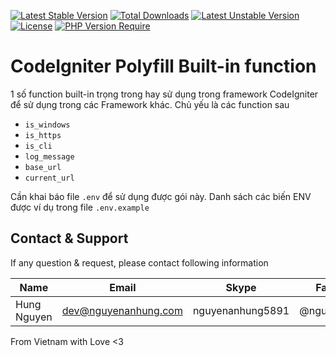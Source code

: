 [![Latest Stable Version](http://poser.pugx.org/nguyenanhung/polyfill-codeigniter-built-in/v)](https://packagist.org/packages/nguyenanhung/polyfill-codeigniter-built-in) [![Total Downloads](http://poser.pugx.org/nguyenanhung/polyfill-codeigniter-built-in/downloads)](https://packagist.org/packages/nguyenanhung/polyfill-codeigniter-built-in) [![Latest Unstable Version](http://poser.pugx.org/nguyenanhung/polyfill-codeigniter-built-in/v/unstable)](https://packagist.org/packages/nguyenanhung/polyfill-codeigniter-built-in) [![License](http://poser.pugx.org/nguyenanhung/polyfill-codeigniter-built-in/license)](https://packagist.org/packages/nguyenanhung/polyfill-codeigniter-built-in) [![PHP Version Require](http://poser.pugx.org/nguyenanhung/polyfill-codeigniter-built-in/require/php)](https://packagist.org/packages/nguyenanhung/polyfill-codeigniter-built-in)

# CodeIgniter Polyfill Built-in function

1 số function built-in trọng trong hay sử dụng trong framework CodeIgniter để sử dụng trong các Framework khác. Chủ yếu là các function sau

- `is_windows`
- `is_https`
- `is_cli`
- `log_message`
- `base_url`
- `current_url`

Cần khai báo file `.env` để sử dụng được gói này. Danh sách các biến ENV được ví dụ trong file `.env.example`

## Contact & Support

If any question & request, please contact following information

| Name        | Email                | Skype            | Facebook      |
|-------------|----------------------|------------------|---------------|
| Hung Nguyen | dev@nguyenanhung.com | nguyenanhung5891 | @nguyenanhung |

From Vietnam with Love <3
